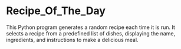 # Recipe_Of_The_Day
This Python program generates a random recipe each time it is run. It selects a recipe from a predefined list of dishes, displaying the name, ingredients, and instructions to make a delicious meal.
